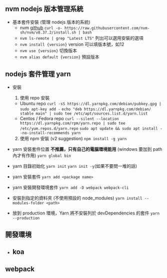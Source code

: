 ## nvm nodejs 版本管理系統 ##
- 基本套件安裝 (管理 nodejs 版本的系統)
  - nvm [github](https://github.com/nvm-sh/nvm)
    `curl -o- https://raw.githubusercontent.com/nvm-sh/nvm/v0.37.2/install.sh | bash`
  - `nvm ls-remote | grep "Latest LTS"` 列出可以選用安裝的選項
  - `nvm install {version}` version 可以填版本號，如12
  - `nvm use {version}` 切換版本
  - `nvm alias default {version}` 預設版本

## nodejs 套件管理 yarn ##
  - 安裝
    1. 使用 repo 安裝
      - Ubuntu repo
        `curl -sS https://dl.yarnpkg.com/debian/pubkey.gpg | sudo apt-key add -`
        `echo "deb https://dl.yarnpkg.com/debian/ stable main" | sudo tee /etc/apt/sources.list.d/yarn.list`
      - Centos / Fedora repo
        `curl --silent --location https://dl.yarnpkg.com/rpm/yarn.repo | sudo tee /etc/yum.repos.d/yarn.repo`
        `sudo apt update && sudo apt install --no-install-recommends yarn`
    2. 使用 npm 安裝 (v2 suggestion)
      `npm install -g yarn`

  - yarn 安裝套件位置 **不推薦，只有自己的電腦環境能用** (windows 要加到 path 內才有作用)
    `yarn global bin`

  - yarn 目錄初始化
    `yarn init`
    `yarn init -y`(如果不要問一堆的話)
  - yarn 安裝套件
    `yarn add <package name>`
  - yarn 安裝開發環境套件
    `yarn add -D webpack webpack-cli`
  - 安裝到指定的資料夾 (不使用預設的 node_modules)
    `yarn install --modules-folder <path>`

  - 放到 production 環境，Yarn 將不安裝列於 devDependencies 的套件
    `yarn --production`

## 開發環境 ##
- koa
  -

## webpack ##
